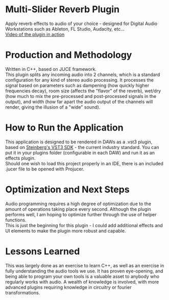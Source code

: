 # Multi-Slider Reverb Plugin
Apply reverb effects to audio of your choice - designed for Digital Audio Workstations such as Ableton, FL Studio, Audacity, etc... \
[Video of the plugin in action](https://cdn.discordapp.com/attachments/1425323266763128985/1432169798774689832/screen-recording_2025-10-27_00-39-39-896Z.webm?ex=69001390&is=68fec210&hm=2e1482a777f667297fd676262ccdaf03790efe35e43ddf2e281f421fa19cd2f3&)
# Production and Methodology
Written in C++, based on JUCE framework. \
This plugin splits any incoming audio into 2 channels, which is a standard configuration for any kind of stereo audio processing. It processes the signal based on parameters such as dampening (how quickly higher frequencies decay), room size (affects the "flavor" of the reverb), wet/dry (how much to mix the pre-processed and post-processed signals in the output), and width (how far apart the audio output of the channels will render, giving the illusion of a "wide" sound).
# How to Run the Application
This application is designed to be rendered in DAWs as a .vst3 plugin, based on [Steinberg's VST3 SDK](https://github.com/steinbergmedia/vst3sdk) - the current industry standard. You can put it in your plugins folder (configurable in each DAW) and run it as an effects plugin. \
Should one wish to load this project properly in an IDE, there is an included .jucer file to be opened with Projucer.
# Optimization and Next Steps
Audio programming requires a high degree of optimization due to the amount of operations taking place every second. Although the plugin performs well, I am hoping to optimize further through the use of helper functions.\
This is just the beginning for this plugin - I could add additional effects and UI elements to make the plugin more robust and capable. 
# Lessons Learned
This was largely done as an exercise to learn C++, as well as an exercise in fully understanding the audio tools we use. It has proven eye-opening, and being able to program your own tools is a valuable asset to anybody who regularly works with audio. A wealth of knowledge is involved, with more advanced plugins requiring knowledge in circuitry or fourier transformations.
